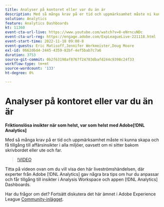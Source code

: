```yaml
---
title: Analyser på kontoret eller var du än är
description: Med så många krav på er tid och uppmärksamhet måste ni kunna skapa och få tillgång till affärsinsikter i alla miljöer, oavsett om ni sitter bakom skrivbordet eller ute och far.
solution: Analytics
feature: Analytics Dashboards
kt: 11360
event-cta-url-live: https://www.youtube.com/watch?v=0-eNrncuNDc
event-cta-url-reg: https://engage.adobe.com/ExpLeagueLive-221118.html
event-start-time: 2022-11-18 09:00-8
event-guests: Eric Matisoff,Jennifer Werkmeister,Doug Moore
exl-id: 0662d6d4-2445-4359-82bf-4ef5bab7c7a6
duration: 3753
source-git-commit: 0b2f63198af8767f24783dbafd244c9398c24f33
workflow-type: tm+mt
source-wordcount: '133'
ht-degree: 0%

---
```


# Analyser på kontoret eller var du än är

**Friktionslösa insikter när som helst, var som helst med Adobe[!DNL Analytics]**

Med så många krav på er tid och uppmärksamhet måste ni kunna skapa och få tillgång till affärsinsikter i alla miljöer, oavsett om ni sitter bakom skrivbordet eller ute och far.

>[!VIDEO](https://video.tv.adobe.com/v/3410834/?quality=12&learn=on)

Titta på videon ovan om du vill visa den här liveströmshändelsen, där experter från Adobe [!DNL Analytics] gav några bra tips om hur du anpassar och får tillgång till insikter i Analysis Workspace och appen [!DNL Analytics] Dashboards.

Har du frågor om det? Fortsätt diskutera det här ämnet i Adobe Experience League [Community-inlägget](https://experienceleaguecommunities.adobe.com/t5/adobe-analytics-discussions/experience-league-live-post-session-discussion-analytics-in-the/m-p/558787#M3037).

